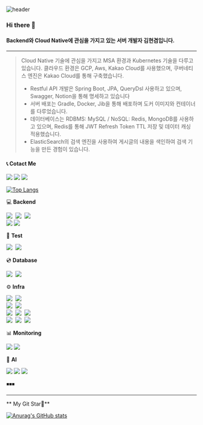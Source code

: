 ![header](https://capsule-render.vercel.app/api?type=waving&color=random&height=350&section=header&text=kyeom%20gyeom&animation=fadeIn&fontSize=90)

### Hi there 👋
#### Backend와 Cloud Native에 관심을 가지고 있는 서버 개발자 김현겸입니다.
---

> Cloud Native 기술에 관심을 가지고 MSA 환경과 Kubernetes 기술을 다루고 있습니다. 클라우드 환경은 GCP, Aws, Kakao Cloud를 사용했으며, 쿠버네티스 엔진은 Kakao Cloud를 통해 구축했습니다.
> - Restful API 개발은 Spring Boot, JPA, QueryDsl 사용하고 있으며, Swagger, Notion을 통해 명세하고 있습니다 </br>
> - 서버 배포는 Gradle, Docker, Jib을 통해 배포하며 도커 이미지와 컨테이너를 다루었습니다. </br>
> - 데이터베이스는 RDBMS: MySQL / NoSQL: Redis, MongoDB를 사용하고 있으며, Redis를 통해 JWT Refresh Token TTL 저장 및 데이터 캐싱 적용했습니다.
> - ElasticSearch의 검색 엔진을 사용하여 게시글의 내용을 색인하여 검색 기능을 만든 경험이 있습니다. </br>

#### 📞 Cotact Me
<a href="https://kylo8.tistory.com"><img src="https://img.shields.io/badge/Tistory-000000?style=flat-square&logo=Tistory&logoColor=white"/></a>
<a href="mailto:rlagusrua3687@gmail.com"><img src="https://img.shields.io/badge/Gmail-EA4335?style=flat-square&logo=Gmail&logoColor=white"/></a>
<a href="https://hits.seeyoufarm.com"><img src="https://hits.seeyoufarm.com/api/count/incr/badge.svg?url=https%3A%2F%2Fgithub.com%2Fkylo-dev&count_bg=%2379C83D&title_bg=%23555555&icon=github.svg&icon_color=%23E7E7E7&title=hits&edge_flat=false"/></a>

[![Top Langs](https://github-readme-stats.vercel.app/api/top-langs/?username=kylo-dev&layout=donut)](https://github.com/anuraghazra/github-readme-stats)

💻 <b>Backend</b>

<img src="https://img.shields.io/badge/Spring-6DB33F?style=flat-square&logo=Spring&logoColor=white"/>&nbsp;
<img src="https://img.shields.io/badge/Spring Boot-6DB33F?style=flat-square&logo=Spring Boot&logoColor=white"/>&nbsp;
<img src="https://img.shields.io/badge/Spring_Security-%236DB33F?logo=springsecurity&logoColor=white">
<br/>
<img src="https://img.shields.io/badge/Python-3766AB?style=flat-square&logo=Python&logoColor=white"/>&nbsp;<img src="https://img.shields.io/badge/Flask-000000?style=flat-square&logo=Flask&logoColor=white"/>
<br/>

📱 <b>Test</b>

<img src="https://img.shields.io/badge/JUnit5-25A162?logo=junit5&logoColor=white">&nbsp;
<img src="https://img.shields.io/badge/Jmeter-D22128?logo=Apache Jmeter&logoColor=white">

💿 <b>Database</b>

<img src="https://img.shields.io/badge/MySQL-4479A1?style=flat-square&logo=MySQL&logoColor=white"/>&nbsp;
<img src="https://img.shields.io/badge/Redis-FF4438?logo=Redis&logoColor=white">


⚙️ <b>Infra</b>

<img src="https://img.shields.io/badge/Docker-2496ED?style=flat-square&logo=Docker&logoColor=white"/>&nbsp;
<img src="https://img.shields.io/badge/Kubernetes-326CE5?style=flat-square&logo=Kubernetes&logoColor=white"/>
<br/>
<img src="https://img.shields.io/badge/Github Actions-2088FF?&logo=Github Actions&logoColor=white">&nbsp;
<img src="https://img.shields.io/badge/Argo-EF7B4D?&logo=Argo&logoColor=white">
<br/>
<img src="https://img.shields.io/badge/AWS EC2-FF9900?style=flat-square&logo=Amazon EC2&logoColor=white"/>&nbsp;
<img src="https://img.shields.io/badge/AWS S3-569A31?style=flat-square&logo=Amazon S3&logoColor=white"/>&nbsp;
<img src="https://img.shields.io/badge/AWS RDS-527FFF?style=flat-square&logo=Amazon RDS&logoColor=white"/>&nbsp;
<br/>
<img src="https://img.shields.io/badge/Google Cloud-4285F4?style=flat-square&logo=Google Cloud&logoColor=white"/>&nbsp;
<img src="https://img.shields.io/badge/Kakao-FFCD00?style=flat-square&logo=Kakao&logoColor=black"/>&nbsp;
<img src="https://img.shields.io/badge/Kakao K8S Engine-FFCD00?style=flat-square&logo=Kakao&logoColor=black"/>

📊 <b>Monitoring</b>

<img src="https://img.shields.io/badge/Prometheus-E6522C?style=flat-square&logo=Prometheus&logoColor=white"/>&nbsp;<img src="https://img.shields.io/badge/Grafana-F46800?style=flat-square&logo=Grafana&logoColor=white"/>

🤖 <b>AI</b>

<img src="https://img.shields.io/badge/Pandas-150458?style=flat-square&logo=Pandas&logoColor=white"/>&nbsp;<img src="https://img.shields.io/badge/Scikit--learn-F7931E?style=flat-square&logo=Scikit-learn&logoColor=white"/>&nbsp;<img src="https://img.shields.io/badge/TensorFlow-FF6F00?style=flat-square&logo=TensorFlow&logoColor=white"/>
<br/>


<p>◾◾◾</p>

---

** My Git Star💫**

[![Anurag's GitHub stats](https://github-readme-stats.vercel.app/api?username=kylo-dev)](https://github.com/anuraghazra/github-readme-stats)
